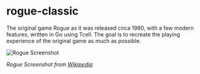 # rogue-classic
The original game Rogue as it was released circa 1980, with a few modern features, written in Go using Tcell. The goal is to recreate the playing experience of the original game as much as possible.  

![Rogue Screenshot](https://upload.wikimedia.org/wikipedia/commons/0/0c/Rogue_Screenshot.png)

_Rogue Screenshot from [Wikipedia](https://en.wikipedia.org/wiki/Rogue_(video_game))_





